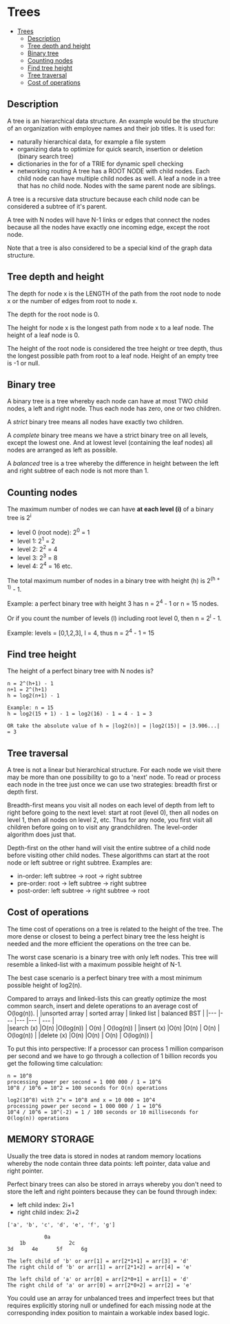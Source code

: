 # Trees
- [Trees](#trees)
  - [Description](#description)
  - [Tree depth and height](#tree-depth-and-height)
  - [Binary tree](#binary-tree)
  - [Counting nodes](#counting-nodes)
  - [Find tree height](#find-tree-height)
  - [Tree traversal](#tree-traversal)
  - [Cost of operations](#cost-of-operations)

## Description
A tree is an hierarchical data structure. An example would be the structure of an organization with employee names and their job titles. It is used for:
- naturally hierarchical data, for example a file system
- organizing data to optimize for quick search, insertion or deletion (binary search tree)
- dictionaries in the for of a TRIE for dynamic spell checking
- networking routing
A tree has a ROOT NODE with child nodes. Each child node can have multiple child nodes as well. A leaf a node in a tree that has no child node. Nodes with the same parent node are siblings.

A tree is a recursive data structure because each child node can be considered a subtree of it's parent.

A tree with N nodes will have N-1 links or edges that connect the nodes because all the nodes have exactly one incoming edge, except the root node.

Note that a tree is also considered to be a special kind of the graph data structure.

## Tree depth and height
The depth for node x is the LENGTH of the path from the root node to node x or the number of edges from root to node x.

The depth for the root node is 0.

The height for node x is the longest path from node x to a leaf node. The height of a leaf node is 0. 

The height of the root node is considered the tree height or tree depth, thus the longest possible path from root to a leaf node. Height of an empty tree is -1 or null.

## Binary tree
A binary tree is a tree whereby each node can have at most TWO child nodes, a left and right node. Thus each node has zero, one or two children. 

A *strict* binary tree means all nodes have exactly two children.

A *complete* binary tree means we have a strict binary tree on all levels, except the lowest one. And at lowest level (containing the leaf nodes) all nodes are arranged as left as possible.

A *balanced* tree is a tree whereby the difference in height between the left and right subtree of each node is not more than 1.

## Counting nodes
The maximum number of nodes we can have **at each level (i)** of a binary tree is 2<sup>i</sup>
- level 0 (root node): 2<sup>0</sup> = 1 
- level 1: 2<sup>1</sup> = 2
- level 2: 2<sup>2</sup> = 4
- level 3: 2<sup>3</sup> = 8
- level 4: 2<sup>4</sup> = 16
etc.

The total maximum number of nodes in a binary tree with height (h) is 2<sup>(h + 1)</sup> - 1.

Example: a perfect binary tree with height 3 has n = 2<sup>4</sup> - 1 or n = 15 nodes. 

Or if you count the number of levels (l) including root level 0, then n = 2<sup>l</sup> - 1. 

Example: levels = [0,1,2,3], l = 4, thus n = 2<sup>4</sup> - 1 = 15

## Find tree height
The height of a perfect binary tree with N nodes is?
```
n = 2^(h+1) - 1
n+1 = 2^(h+1)
h = log2(n+1) - 1

Example: n = 15
h = log2(15 + 1) - 1 = log2(16) - 1 = 4 - 1 = 3

OR take the absolute value of h = |log2(n)| = |log2(15)| = |3.906...| = 3
```

## Tree traversal
A tree is not a linear but hierarchical structure. For each node we visit there may be more than one possibility to go to a 'next' node. To read or process each node in the tree just once we can use two strategies: breadth first or depth first.

Breadth-first means you visit all nodes on each level of depth from left to right before going to the next level: start at root (level 0), then all nodes on level 1, then all nodes on level 2, etc. Thus for any node, you first visit all children before going on to visit any grandchildren. The level-order algorithm does just that.

Depth-first on the other hand will visit the entire subtree of a child node before visiting other child nodes. These algorithms can start at the root node or left subtree or right subtree. Examples are:
- in-order: left subtree -> root -> right subtree
- pre-order: root -> left subtree -> right subtree 
- post-order: left subtree -> right subtree -> root  

## Cost of operations
The time cost of operations on a tree is related to the height of the tree. The more dense or closest to being a perfect binary tree the less height is needed and the more efficient the operations on the tree can be.

The worst case scenario is a binary tree with only left nodes. This tree will resemble a linked-list with a maximum possible height of N-1.

The best case scenario is a perfect binary tree with a most minimum possible height of log2(n).  

Compared to arrays and linked-lists this can greatly optimize the most common search, insert and delete operations to an average cost of O(log(n)).
|           |unsorted array | sorted array | linked list | balanced BST |
|---        |---            |---           |---          | ---          |    
|search (x) |O(n)           |O(log(n))     | O(n)        | O(log(n))    | 
|insert (x) |O(n)           |O(n)          | O(n)        | O(log(n))    |
|delete (x) |O(n)           |O(n)          | O(n)        | O(log(n))    |

To put this into perspective: If a processor can process 1 million comparison per second and we have to go through a collection of 1 billion records you get the following time calculation: 
```
n = 10^8
processing power per second = 1 000 000 / 1 = 10^6
10^8 / 10^6 = 10^2 = 100 seconds for O(n) operations

log2(10^8) with 2^x = 10^8 and x = 10 000 = 10^4
processing power per second = 1 000 000 / 1 = 10^6
10^4 / 10^6 = 10^(-2) = 1 / 100 seconds or 10 milliseconds for O(log(n)) operations

````
## MEMORY STORAGE
Usually the tree data is stored in nodes at random memory locations whereby the node contain three data points: left pointer, data value and right pointer. 

Perfect binary trees can also be stored in arrays whereby you don't need to store the left and right pointers because they can be found through index: 
- left child index: 2i+1 
- right child index: 2i+2

```
['a', 'b', 'c', 'd', 'e', 'f', 'g']

		    0a
    1b				2c
3d		4e		5f		6g

The left child of 'b' or arr[1] = arr[2*1+1] = arr[3] = 'd'
The right child of 'b' or arr[1] = arr[2*1+2] = arr[4] = 'e'

The left child of 'a' or arr[0] = arr[2*0+1] = arr[1] = 'd'
The right child of 'a' or arr[0] = arr[2*0+2] = arr[2] = 'e'
```
You could use an array for unbalanced trees and imperfect trees but that requires explicitly storing null or undefined for each missing node at the corresponding index position to maintain a workable index based logic. 